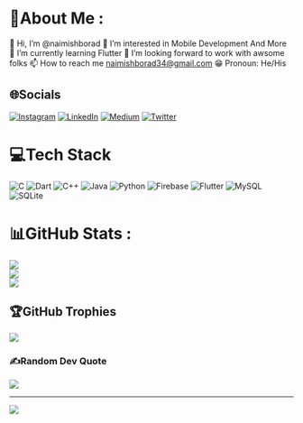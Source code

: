 # 💫About Me :
👋 Hi, I’m @naimishborad
👀 I’m interested in Mobile Development And More
🌱 I’m currently learning Flutter
💼 I’m looking forward to work with awsome folks
📫 How to reach me naimishborad34@gmail.com
😁 Pronoun: He/His

## 🌐Socials
[![Instagram](https://img.shields.io/badge/Instagram-%23E4405F.svg?logo=Instagram&logoColor=white)](https://instagram.com/naimish.borad) [![LinkedIn](https://img.shields.io/badge/LinkedIn-%230077B5.svg?logo=linkedin&logoColor=white)](https://linkedin.com/in/naimish-borad-55b757220) [![Medium](https://img.shields.io/badge/Medium-12100E?logo=medium&logoColor=white)](https://medium.com/@naimishborad) [![Twitter](https://img.shields.io/badge/Twitter-%231DA1F2.svg?logo=Twitter&logoColor=white)](https://twitter.com/naimishborad) 

# 💻Tech Stack
![C](https://img.shields.io/badge/c-%2300599C.svg?style=for-the-badge&logo=c&logoColor=white) ![Dart](https://img.shields.io/badge/dart-%230175C2.svg?style=for-the-badge&logo=dart&logoColor=white) ![C++](https://img.shields.io/badge/c++-%2300599C.svg?style=for-the-badge&logo=c%2B%2B&logoColor=white) ![Java](https://img.shields.io/badge/java-%23ED8B00.svg?style=for-the-badge&logo=java&logoColor=white) ![Python](https://img.shields.io/badge/python-3670A0?style=for-the-badge&logo=python&logoColor=ffdd54) ![Firebase](https://img.shields.io/badge/firebase-%23039BE5.svg?style=for-the-badge&logo=firebase) ![Flutter](https://img.shields.io/badge/Flutter-%2302569B.svg?style=for-the-badge&logo=Flutter&logoColor=white) ![MySQL](https://img.shields.io/badge/mysql-%2300f.svg?style=for-the-badge&logo=mysql&logoColor=white) ![SQLite](https://img.shields.io/badge/sqlite-%2307405e.svg?style=for-the-badge&logo=sqlite&logoColor=white)
# 📊GitHub Stats :
![](https://github-readme-stats.vercel.app/api?username=naimishborad&theme=dark&hide_border=false&include_all_commits=false&count_private=false)<br/>
![](https://github-readme-streak-stats.herokuapp.com/?user=naimishborad&theme=dark&hide_border=false)<br/>
![](https://github-readme-stats.vercel.app/api/top-langs/?username=naimishborad&theme=dark&hide_border=false&include_all_commits=false&count_private=false&layout=compact)

## 🏆GitHub Trophies
![](https://github-profile-trophy.vercel.app/?username=naimishborad&theme=radical&no-frame=false&no-bg=false&margin-w=4)

### ✍️Random Dev Quote
![](https://quotes-github-readme.vercel.app/api?type=vetical&theme=dark)

---
[![](https://visitcount.itsvg.in/api?id=naimishborad&icon=0&color=0)](https://visitcount.itsvg.in)
